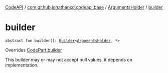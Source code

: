 [CodeAPI](../../index.md) / [com.github.jonathanxd.codeapi.base](../index.md) / [ArgumentsHolder](index.md) / [builder](.)

# builder

`abstract fun builder(): `[`Builder`](-builder/index.md)`<`[`ArgumentsHolder`](index.md)`, *>`

Overrides [CodePart.builder](../../com.github.jonathanxd.codeapi/-code-part/builder.md)

This builder may or may not accept null values, it depends on implementation.

